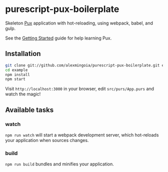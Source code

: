 # purescript-pux-boilerplate

Skeleton [Pux](https://github.com/alexmingoia/purescript-pux/) application
with hot-reloading, using webpack, babel, and gulp.

See the
[Getting Started](http://alexmingoia.github.io/purescript-pux/docs/GettingStarted.html)
guide for help learning Pux.

## Installation

```sh
git clone git://github.com/alexmingoia/purescript-pux-boilerplate.git example
cd example
npm install
npm start
```

Visit `http://localhost:3000` in your browser, edit `src/purs/App.purs` and
watch the magic!

## Available tasks

### watch

`npm run watch` will start a webpack development server, which hot-reloads your
application when sources changes.

### build

`npm run build` bundles and minifies your application.
